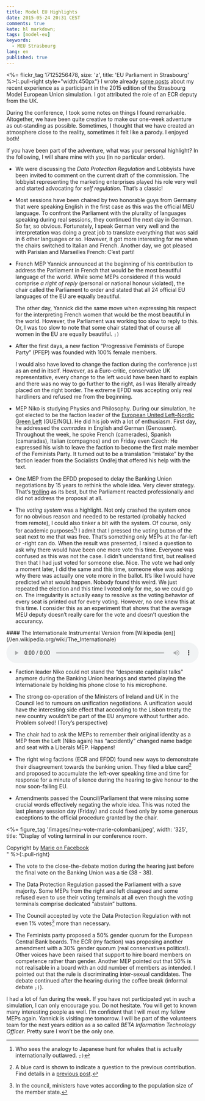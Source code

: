 ```yaml
---
title: Model EU Highlights
date: 2015-05-24 20:31 CEST
comments: true
kate: hl markdown;
tags: [model-eu]
keywords:
  - MEU Strasbourg
lang: en
published: true
---
```


<%= flickr_tag 17125256478, size: 'z', title: 'EU Parliament in Strasbourg' %>{:.pull-right style="width:450px"}
I wrote already [some posts][meu2015] about my recent experience as a participant
in the 2015 edition of the Strasbourg Model European Union simulation. I got
attributed the role of an ECR deputy from the UK.

[meu2015]: /tags/meu2015/ "Articles tagged with MEU2015"

During the conference, I took some notes on things I found remarkable. Altogether,
we have been quite creative to make our one-week adventure as out-standing as possible.
Sometimes, I thought that we have created an atmosphere close to the reality, sometimes
it felt like a parody. I enjoyed both!

If you have been part of the adventure, what was your personal highlight? In the
following, I will share mine with you (in no particular order).

<!-- more -->

- We were discussing the *Data Protection Regulation* and Lobbyists have been
  invited to comment on the current draft of the commission. The lobbyist
  representing the marketing enterprises played his role very well and started
  advocating for *self regulation*. That’s a classic!

- Most sessions have been chaired by two honorable guys from Germany that were
  speaking English in the first case as this was the official MEU language.
  To confront the Parliament with the plurality of languages speaking during real
  sessions, they continued the next day in German. So far, so obvious. Fortunately, I speak
  German very well and the interpretation was doing a great job to translate everything
  that was said in 6 other languages or so. However, it got more interesting for me when
  the chairs switched to Italian and French. Another day, we got pleased with
  Parisian and Marseilles French: C’est parti!

- French MEP Yannick announced at the beginning of his contribution to address
  the Parliament in French that would be the most beautiful language of the world.
  While some MEPs considered if this would comprise *a right of reply* (personal
  or national honour violated), the chair called the Parliament to order and stated
  that all 24 official EU languages of the EU are equally beautiful.

  The other day, Yannick did the same move when expressing his respect for the
  interpreting French women that would be the most beautiful in the world. However,
  the Parliament was working too slow to reply to this. Or, I was too slow to note that
  some chair stated that of course all women in the EU are equally beautiful. `;)`

- After the first days, a new faction “Progressive Feminists of Europe Party” (PFEP)
  was founded with 100% female members.

  I would also have loved to change the faction during the conference just as an
  end in itself. However, as a Euro-critic, conservative UK representative, every
  change to the left would have been hard to explain and there was no way to go further
  to the right, as I was literally already placed on the right border. The extreme
  EFDD was accepting only real hardliners and refused me from the beginning.

- MEP Niko is studying Physics and Philosophy. During our simulation, he got
  elected to be the faction leader of the [European United Left–Nordic Green Left][GUE]
  (GUE/NGL). He did his job with a lot of enthusiasm. First day, he addressed
  the *comrades* in English and German (Genossen). Throughout the week, he spoke
  French (camerades), Spanish (camaradas), Italian (compagnos) and on Friday even
  Czech: He expressed his wish to leave the faction to become the first male
  member of the Feminists Party. It turned out to be a translation “mistake” by
  the faction leader from the Socialists Ondřej that offered his help with the text.

[GUE]: https://en.wikipedia.org/wiki/European_United_Left%E2%80%93Nordic_Green_Left

- One MEP from the EFDD proposed to delay the Banking Union negotiations by 15
  years to rethink the whole idea. Very clever strategy. That’s [trolling] as
  its best, but the Parliament reacted professionally and did not address the
  proposal at all.

[trolling]: https://en.wikipedia.org/wiki/Internet_troll

- The *voting system* was a highlight. Not only crashed the system once for no
  obvious reason and needed to be restarted (probably hacked from remote), I
  could also tinker a bit with the system. Of course, only for academic
  purposes[^whale]! I admit that I pressed the voting button of the seat next
  to me that was free. That’s something only MEPs at the far-left or -right can
  do. When the result was presented, I raised a question to ask why there would
  have been one more vote this time. Everyone was confused as this was not the
  case. I didn't understand first, but realised then that I had just voted for
  someone else. Nice. The vote we had only a moment later, I did the same and
  this time, someone else was asking why there was actually one vote more in the
  ballot. It’s like I would have predicted what would happen. Nobody found this
  weird. We just repeated the election and this time I voted only for me, so we
  could go on. The irregularity is actually easy to resolve as the voting
  behavior of every seat is printed out for every voting. However, no one knew
  this at this time. I consider this as an experiment that shows that the
  average MEU deputy doesn’t really care for the vote and doesn’t question the
  accurancy.

[^whale]: Who sees the analogy to Japanese hunt for whales that is actually
          internationally outlawed. `;)`


<div class="well col-md-5 pull-right" markdown="true">
#### The Internationale
Instrumental Version from [Wikipedia (en)](//en.wikipedia.org/wiki/The_Internationale)

<audio src="//upload.wikimedia.org/wikipedia/en/d/d1/Internationale_orchestral_arrangement.ogg" controls="" style="width:100%"/>

</div>

- Faction leader Niko could not stand the “desperate capitalist talks” anymore during
  the Banking Union hearings and started playing the Internationale by holding his
  phone close to his microphone.

- The strong co-operation of the Ministers of Ireland and UK in the Council led to
  rumours on unification negotiations. A unification would have the interesting
  side effect that according to the Lisbon treaty the new country wouldn’t be
  part of the EU anymore without further ado. Problem solved! (Tory’s perspective)

- The chair had to ask the MEPs to remember their original identity as a MEP from the
  Left (Niko again) has “accidently” changed name badge and seat with a Liberals MEP.
  Happens!

- The right wing factions (ECR and EFDD) found new ways to demonstrate their
  disagreement towards the banking union. They filed a blue card[^1] and proposed to
  accumulate the left-over speaking time and time for response for a minute of
  silence during the hearing to give honour to the now soon-failing EU.

[^1]: A blue card is shown to indicate a question to the previous contribution.
      Find details in a [previous post](/2015/05/03/model-eu-impressions/#formal-debate).

- Amendments passed the Council/Parliament that were missing some crucial words
  effectively negating the whole idea. This was noted the last plenary session
  day (Friday) and could fixed only by some generous exceptions to the official
  procedure granted by the chair.

<%= figure_tag '/images/meu-vote-marie-colombani.jpeg', width: '325', title: "Display of voting terminal in our conference room. <div class='pull-right'>Copyright by <a href='https://www.facebook.com/groups/390413847808226/permalink/409648702551407/'>Marie on Facebook</a></div>" %>{:.pull-right}

- The vote to the close-the-debate motion during the hearing just before the final
  vote on the Banking Union was a tie (38 - 38).

- The Data Protection Regulation passed the Parliament with a save majority. Some
  MEPs from the right and left disagreed and some refused even to use their voting
  terminals at all even though the voting terminals comprise dedicated “abstain” buttons.

- The Council accepted by vote the Data Protection Regulation with not even 1%
  votes[^votes] more than necessary.

[^votes]: In the council, ministers have votes according to the population size of the member state.

- The Feminists party proposed a 50% gender quorum for the European Central
  Bank boards. The ECR (my faction) was proposing another amendment with a 30%
  gender quorum (real conservatives politics!). Other voices have been raised
  that support to hire board members on competence rather than gender. Another
  MEP pointed out that 50% is not realisable in a board with an odd number of
  members as intended. I pointed  out that the rule is discriminating inter-sexual
  candidates. The debate continued after the hearing during the coffee break
  (informal debate `;)`).


I had a lot of fun during the week. If you have not participated yet in such a
simulation, I can only encourage you. Do not hesitate. You will get to known
many interesting people as well. I’m confident that I will meet my fellow MEPs
again. Yannick is visiting me tomorrow. I will be part of the volunteers team for
the next years edition as a so called *BETA Information Technology Officer*.
Pretty sure I won’t be the only one.
